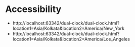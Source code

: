 # Accessibility

- http://localhost:63342/dual-clock/dual-clock.html?location1=Asia/Kolkata&location2=America/New_York
- http://localhost:63342/dual-clock/dual-clock.html?location1=Asia/Kolkata&location2=America/Los_Angeles
